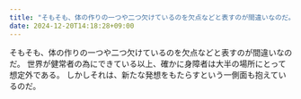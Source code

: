 ```yaml
---
title: "そもそも、体の作りの一つや二つ欠けているのを欠点などと表すのが間違いなのだ。"
date: 2024-12-20T14:18:28+09:00
---
```

そもそも、体の作りの一つや二つ欠けているのを欠点などと表すのが間違いなのだ。
世界が健常者の為にできている以上、確かに身障者は大半の場所にとって想定外である。
しかしそれは、新たな発想をもたらすという一側面も抱えているのだ。
